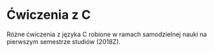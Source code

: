 # Ćwiczenia z C

Różne ćwiczenia z języka C robione w ramach samodzielnej nauki na pierwszym semestrze studiów (2018Z).
